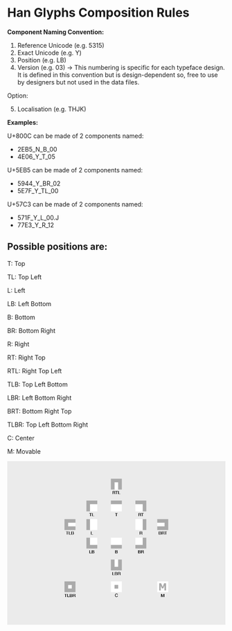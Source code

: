 # Han Glyphs Composition Rules

**Component Naming Convention:**
1. Reference Unicode      (e.g. 5315)
2. Exact Unicode          (e.g. Y)
3. Position               (e.g. LB)
4. Version                (e.g. 03) -> This numbering is specific for each typeface design. It is defined in this convention but is design-dependent so, free to use by designers but not used in the data files.

Option:

5. Localisation           (e.g. THJK)

**Examples:**

U+800C can be made of 2 components named:
- 2EB5_N_B_00
- 4E06_Y_T_05

U+5EB5 can be made of 2 components named:
- 5944_Y_BR_02
- 5E7F_Y_TL_00

U+57C3 can be made of 2 components named:
- 571F_Y_L_00.J
- 77E3_Y_R_12


## Possible positions are:

T: Top

TL: Top Left

L:  Left

LB: Left Bottom

B: Bottom

BR: Bottom Right

R: Right

RT: Right Top

RTL: Right Top Left

TLB: Top Left Bottom

LBR: Left Bottom Right

BRT: Bottom Right Top

TLBR: Top Left Bottom Right

C: Center

M: Movable


![Image of Possible Positions for Components](ComponentPositions.png)

